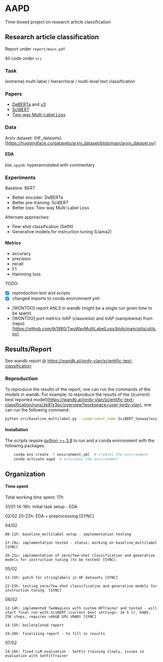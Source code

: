 # AAPD

Time-boxed project on research article classification

## Research article classification

Report under `report/main.pdf`

All code under `src`

### Task

(extreme) multi-label / hierarchical / multi-level text classification

### Papers

- [DeBERTa](https://openreview.net/forum?id=XPZIaotutsD) and [v3](https://arxiv.org/abs/2111.09543)
- [SciBERT](https://aclanthology.org/D19-1371/)
- [Two-way Multi-Label Loss](https://openaccess.thecvf.com/content/CVPR2023/papers/Kobayashi_Two-Way_Multi-Label_Loss_CVPR_2023_paper.pdf)

### Data

Arxiv dataset: (HF_datasets)[https://huggingface.co/datasets/arxiv_dataset/blob/main/arxiv_dataset.py]

#### EDA

`EDA.ipynb`: hyperannotated with commentary

### Experiments

Baseline: BERT
- Better encoder: DeBERTa
- Better pre-training: SciBERT
- Better loss: Two-way Multi-Label Loss

Alternate approaches:
- Few-shot classification (Setfit)
- Generative models for instruction tuning (Llama2)

#### Metrics

- accuracy
- precision
- recall
- F1
- Hamming loss

TODO:
- [X] reproduction test and scripts
- [X] changed imports to conda environment yml
- [WONTDO] report ANLS in wandb (might be a single run given time to be spent)
- [WONTDO] port metrics mAP (classwise) and mAP (samplewise) from (repo)[https://github.com/tk1980/TwoWayMultiLabelLoss/blob/main/utils/utils.py]


## Results/Report

See wandb report @ https://wandb.ai/jordy-vlan/scientific-text-classification

### Reproduction

To reproduce the results of the report, one can run the commands of the models in wandb.
For example, to reproduce the results of the ((current) best reported model)[https://wandb.ai/jordy-vlan/scientific-text-classification/runs/zk81z3qc/overview?workspace=user-jordy-vlan], one can run the following command:

```bash
python src/baseline_multilabel.py --experiment_name SciBERT_twowayloss_25K_bs64 --model_name_or_path allenai/scibert_scivocab_uncased --output_dir ../results --seed 42 --evaluation_strategy steps --per_device_train_batch_size 64 --gradient_accumulation_steps 1 --learning_rate 2e-5 --num_train_epochs 1 --max_steps 25000 --logging_strategy steps --logging_steps 0.05 --save_steps 0.2 --eval_steps 0.2 --criterion TwoWayLoss --Tp 4.0 --Tn 1.0
```

#### Installation

The scripts require [python >= 3.8](https://www.python.org/downloads/release/python-380/) to run and a conda environment with the following packages:

```bash
    conda env create -f environment.yml  # creates the environment
    conda activate aapd  # activates the environment
```

## Organization

#### Time spent

Total working time spent: 17h

31/01 14-16h: initial task setup - EDA

02/02 20-22h: EDA + preprocessing [SYNC]

04/02 
    
    08-11h: baseline_multilabel setup - implementation testing

    17-19u: implementation tested - status: working on baseline_multilabel [SYNC]

    20-21u: implementation of zero/few-shot classification and generative models for instruction tuning (to be tested) [SYNC]

05/02 
    
    13-15h: patch for stringlabels in HF datasets [SYNC]

    22-23h: testing zero/few-shot classification and generative models for instruction tuning  [SYNC] 

06/02 
    
    12-14h: implemented TwoWayLoss with custom HFTrainer and tested - will start final run with SciBERT (current best settings: 2e-5 lr, 64BS, 25K steps, requires >46GB GPU VRAM) [SYNC]

    14-15h: boilerplated report

    19-20h: finalizing report - to fill in results

07/02 

    14-16h: fixed LLM evaluation - SetFit training slowly, issues in evaluation with SetFitTrainer
